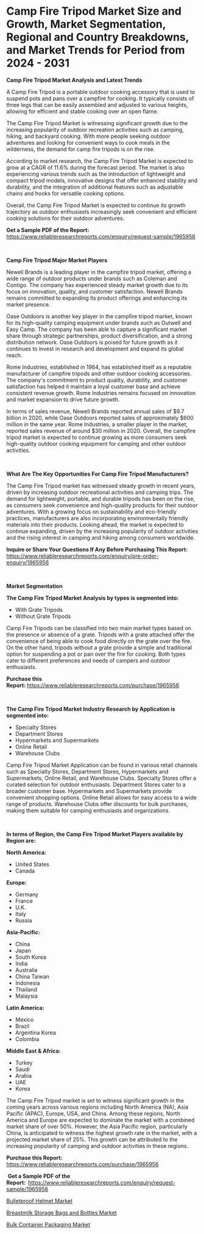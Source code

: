 <p><h1>Camp Fire Tripod Market Size and Growth, Market Segmentation, Regional and Country Breakdowns, and Market Trends for Period from 2024 -  2031</h1></p><p><strong>Camp Fire Tripod Market Analysis and Latest Trends</strong></p>
<p><p>A Camp Fire Tripod is a portable outdoor cooking accessory that is used to suspend pots and pans over a campfire for cooking. It typically consists of three legs that can be easily assembled and adjusted to various heights, allowing for efficient and stable cooking over an open flame.</p><p>The Camp Fire Tripod Market is witnessing significant growth due to the increasing popularity of outdoor recreation activities such as camping, hiking, and backyard cooking. With more people seeking outdoor adventures and looking for convenient ways to cook meals in the wilderness, the demand for camp fire tripods is on the rise.</p><p>According to market research, the Camp Fire Tripod Market is expected to grow at a CAGR of 11.6% during the forecast period. The market is also experiencing various trends such as the introduction of lightweight and compact tripod models, innovative designs that offer enhanced stability and durability, and the integration of additional features such as adjustable chains and hooks for versatile cooking options.</p><p>Overall, the Camp Fire Tripod Market is expected to continue its growth trajectory as outdoor enthusiasts increasingly seek convenient and efficient cooking solutions for their outdoor adventures.</p></p>
<p><strong>Get a Sample PDF of the Report:&nbsp;</strong> <a href="https://www.reliableresearchreports.com/enquiry/request-sample/1965956">https://www.reliableresearchreports.com/enquiry/request-sample/1965956</a></p>
<p>&nbsp;</p>
<p><strong>Camp Fire Tripod Major Market Players</strong></p>
<p><p>Newell Brands is a leading player in the campfire tripod market, offering a wide range of outdoor products under brands such as Coleman and Contigo. The company has experienced steady market growth due to its focus on innovation, quality, and customer satisfaction. Newell Brands remains committed to expanding its product offerings and enhancing its market presence.</p><p>Oase Outdoors is another key player in the campfire tripod market, known for its high-quality camping equipment under brands such as Outwell and Easy Camp. The company has been able to capture a significant market share through strategic partnerships, product diversification, and a strong distribution network. Oase Outdoors is poised for future growth as it continues to invest in research and development and expand its global reach.</p><p>Rome Industries, established in 1964, has established itself as a reputable manufacturer of campfire tripods and other outdoor cooking accessories. The company's commitment to product quality, durability, and customer satisfaction has helped it maintain a loyal customer base and achieve consistent revenue growth. Rome Industries remains focused on innovation and market expansion to drive future growth.</p><p>In terms of sales revenue, Newell Brands reported annual sales of $9.7 billion in 2020, while Oase Outdoors reported sales of approximately $600 million in the same year. Rome Industries, a smaller player in the market, reported sales revenue of around $30 million in 2020. Overall, the campfire tripod market is expected to continue growing as more consumers seek high-quality outdoor cooking equipment for camping and other outdoor activities.</p></p>
<p>&nbsp;</p>
<p><strong>What Are The Key Opportunities For Camp Fire Tripod Manufacturers?</strong></p>
<p><p>The Camp Fire Tripod market has witnessed steady growth in recent years, driven by increasing outdoor recreational activities and camping trips. The demand for lightweight, portable, and durable tripods has been on the rise, as consumers seek convenience and high-quality products for their outdoor adventures. With a growing focus on sustainability and eco-friendly practices, manufacturers are also incorporating environmentally friendly materials into their products. Looking ahead, the market is expected to continue expanding, driven by the increasing popularity of outdoor activities and the rising interest in camping and hiking among consumers worldwide.</p></p>
<p><strong>Inquire or Share Your Questions If Any Before Purchasing This Report:</strong> <a href="https://www.reliableresearchreports.com/enquiry/pre-order-enquiry/1965956">https://www.reliableresearchreports.com/enquiry/pre-order-enquiry/1965956</a></p>
<p>&nbsp;</p>
<p><strong>Market Segmentation</strong></p>
<p><strong>The Camp Fire Tripod Market Analysis by types is segmented into:</strong></p>
<p><ul><li>With Grate Tripods</li><li>Without Grate Tripods</li></ul></p>
<p><p>Camp Fire Tripods can be classified into two main market types based on the presence or absence of a grate. Tripods with a grate attached offer the convenience of being able to cook food directly on the grate over the fire. On the other hand, tripods without a grate provide a simple and traditional option for suspending a pot or pan over the fire for cooking. Both types cater to different preferences and needs of campers and outdoor enthusiasts.</p></p>
<p><strong>Purchase this Report:&nbsp;</strong><a href="https://www.reliableresearchreports.com/purchase/1965956">https://www.reliableresearchreports.com/purchase/1965956</a></p>
<p>&nbsp;</p>
<p><strong>The Camp Fire Tripod Market Industry Research by Application is segmented into:</strong></p>
<p><ul><li>Specialty Stores</li><li>Department Stores</li><li>Hypermarkets and Supermarkets</li><li>Online Retail</li><li>Warehouse Clubs</li></ul></p>
<p><p>Camp Fire Tripod Market Application can be found in various retail channels such as Specialty Stores, Department Stores, Hypermarkets and Supermarkets, Online Retail, and Warehouse Clubs. Specialty Stores offer a curated selection for outdoor enthusiasts. Department Stores cater to a broader customer base. Hypermarkets and Supermarkets provide convenient shopping options. Online Retail allows for easy access to a wide range of products. Warehouse Clubs offer discounts for bulk purchases, making them suitable for camping enthusiasts and organizations.</p></p>
<p>&nbsp;</p>
<p><strong>In terms of Region, the Camp Fire Tripod Market Players available by Region are:</strong></p>
<p>
    <p> <strong> North America: </strong>
        <ul>
            <li>United States</li>
            <li>Canada</li>
        </ul>
        </p> 
    <p> <strong> Europe: </strong>
        <ul>
            <li>Germany</li>
            <li>France</li>
            <li>U.K.</li>
            <li>Italy</li>
            <li>Russia</li>
        </ul>
        </p> 
    <p> <strong> Asia-Pacific: </strong>
        <ul>
            <li>China</li>
            <li>Japan</li>
            <li>South Korea</li>
            <li>India</li>
            <li>Australia</li>
            <li>China Taiwan</li>
            <li>Indonesia</li>
            <li>Thailand</li>
            <li>Malaysia</li>
        </ul>
        </p> 
    <p> <strong> Latin America: </strong>
        <ul>
            <li>Mexico</li>
            <li>Brazil</li>
            <li>Argentina Korea</li>
            <li>Colombia</li>
        </ul>
        </p> 
    <p> <strong> Middle East & Africa: </strong>
        <ul>
            <li>Turkey</li>
            <li>Saudi</li>
            <li>Arabia</li>
            <li>UAE</li>
            <li>Korea</li>
        </ul>
    </p>
    </p>
<p><p>The Camp Fire Tripod market is set to witness significant growth in the coming years across various regions including North America (NA), Asia Pacific (APAC), Europe, USA, and China. Among these regions, North America and Europe are expected to dominate the market with a combined market share of over 50%. However, the Asia Pacific region, particularly China, is anticipated to witness the highest growth rate in the market, with a projected market share of 25%. This growth can be attributed to the increasing popularity of camping and outdoor activities in these regions.</p></p>
<p><strong>Purchase this Report: </strong><a href="https://www.reliableresearchreports.com/purchase/1965956">https://www.reliableresearchreports.com/purchase/1965956</a></p>
<p>&nbsp;<strong>Get a Sample PDF of the Report:&nbsp;&nbsp;</strong><a href="https://www.reliableresearchreports.com/enquiry/request-sample/1965956">https://www.reliableresearchreports.com/enquiry/request-sample/1965956</a></p>
<p><strong></strong></p>
<p><p><a href="https://github.com/redneck06/Market-Research-Report-List-2/blob/main/bulletproof-helmet-market.md">Bulletproof Helmet Market</a></p><p><a href="https://github.com/mauripalmi/Market-Research-Report-List-2/blob/main/breastmilk-storage-bags-and-bottles-market.md">Breastmilk Storage Bags and Bottles Market</a></p><p><a href="https://github.com/nicoletavirag/Market-Research-Report-List-2/blob/main/bulk-container-packaging-market.md">Bulk Container Packaging Market</a></p></p>